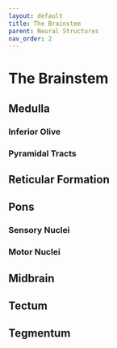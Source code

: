 ```yaml
---
layout: default
title: The Brainstem
parent: Neural Structures
nav_order: 2
---
```


# The Brainstem

## Medulla

### Inferior Olive



### Pyramidal Tracts

## Reticular Formation

## Pons

### Sensory Nuclei

### Motor Nuclei

## Midbrain

## Tectum

## Tegmentum
